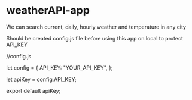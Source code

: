 # weatherAPI-app
We can search current, daily, hourly weather and temperature in any city

Should be created config.js file before using this app on local to protect API_KEY

//config.js

let config = {
  API_KEY: "YOUR_API_KEY",
};

let apiKey = config.API_KEY;

export default apiKey;
